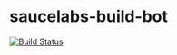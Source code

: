 # saucelabs-build-bot

[![Build Status](https://travis-ci.org/AlexanderMoskovkin/github-build-bot.svg?branch=master)](https://travis-ci.org/AlexanderMoskovkin/github-build-bot)
